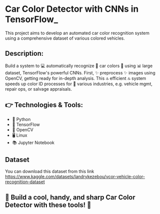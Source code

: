 # Car Color Detector with CNNs in TensorFlow_
This project aims to develop an automated car color recognition system using a comprehensive dataset of various colored vehicles.

## Description:
Build a system to 💻 automatically recognize 🎨 car colors 🚙 using 📊 large dataset, TensorFlow's powerful CNNs. First, ✨ preprocess ✨ images using OpenCV, getting ready for in-depth analysis. This 🔝 efficient 🔝 system speeds up color ID processes for 🏢 various industries, e.g. vehicle mgmt, repair ops, or salvage appraisals.

## 👉 Technologies & Tools:

* 🐍 Python
* 🧠 TensorFlow
* 👀 OpenCV
* 🖥️ Linux
* 📚 Jupyter Notebook

## Dataset
You can download this dataset from this link
<https://www.kaggle.com/datasets/landrykezebou/vcor-vehicle-color-recognition-dataset>

## 💪 Build a cool, handy, and sharp Car Color Detector with these tools! 💪
